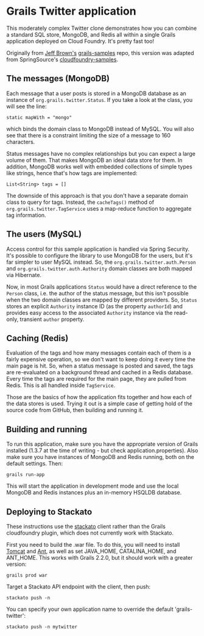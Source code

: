 Grails Twitter application
==========================

This moderately complex Twitter clone demonstrates how you can combine a standard SQL store, MongoDB, and Redis all within a single Grails application deployed on Cloud Foundry. It's pretty fast too!

Originally from [Jeff Brown's](https://github.com/jeffbrown) [grails-samples](https://github.com/grails-samples/grailstwitter) repo, this version was adapted from SpringSource's [cloudfoundry-samples](https://github.com/SpringSource/cloudfoundry-samples).

The messages (MongoDB)
----------------------

Each message that a user posts is stored in a MongoDB database as an instance of `org.grails.twitter.Status`. If you take a look at the class, you will see the line:

    static mapWith = "mongo"

which binds the domain class to MongoDB instead of MySQL. You will also see that there is a constraint limiting the size of a message to 160 characters.

Status messages have no complex relationships but you can expect a large volume of them. That makes MongoDB an ideal data store for them. In addition, MongoDB works well with embedded collections of simple types like strings, hence that's how tags are implemented:

    List<String> tags = []

The downside of this approach is that you don't have a separate domain class to query for tags. Instead, the `cacheTags()` method of `org.grails.twitter.TagService` uses a map-reduce function to aggregate tag information.

The users (MySQL)
-----------------

Access control for this sample application is handled via Spring Security. It's possible to configure the library to use MongoDB for the users, but it's far simpler to user MySQL instead. So, the `org.grails.twitter.auth.Person` and `org.grails.twitter.auth.Authority` domain classes are both mapped via Hibernate.

Now, in most Grails applications `Status` would have a direct reference to the `Person` class, i.e. the author of the status message, but this isn't possible when the two domain classes are mapped by different providers. So, `Status` stores an explicit `Authority` instance ID (as the property `authorId`) and provides easy access to the associated `Authority` instance via the read-only, transient `author` property.

Caching (Redis)
---------------

Evaluation of the tags and how many messages contain each of them is a fairly expensive operation, so we don't want to keep doing it every time the main page is hit. So, when a status message is posted and saved, the tags are re-evaluated on a background thread and cached in a Redis database. Every time the tags are required for the main page, they are pulled from Redis. This is all handled inside `TagService`.

Those are the basics of how the application fits together and how each of the data stores is used. Trying it out is a simple case of getting hold of the source code from GitHub, then building and running it.

Building and running
--------------------

To run this application, make sure you have the appropriate version of Grails installed (1.3.7 at the time of writing - but check application.properties). Also make sure you have instances of MongoDB and Redis running, both on the default settings. Then:

    grails run-app

This will start the application in development mode and use the local MongoDB and Redis instances plus an in-memory HSQLDB database.

Deploying to Stackato
---------------------

These instructions use the [stackato](http://www.activestate.com/stackato/download_client) client rather than the Grails cloudfoundry plugin, which does not currently work with Stackato.

First you need to build the .war file. To do this, you will need to install [Tomcat](http://tomcat.apache.org/download-70.cgi) and [Ant](http://ant.apache.org/), as well as set JAVA_HOME, CATALINA_HOME, and ANT_HOME. This works with Grails 2.2.0, but it should work with a greater version:

    grails prod war

Target a Stackato API endpoint with the client, then push:

    stackato push -n

You can specify your own application name to override the default 'grails-twitter':

    stackato push -n mytwitter




